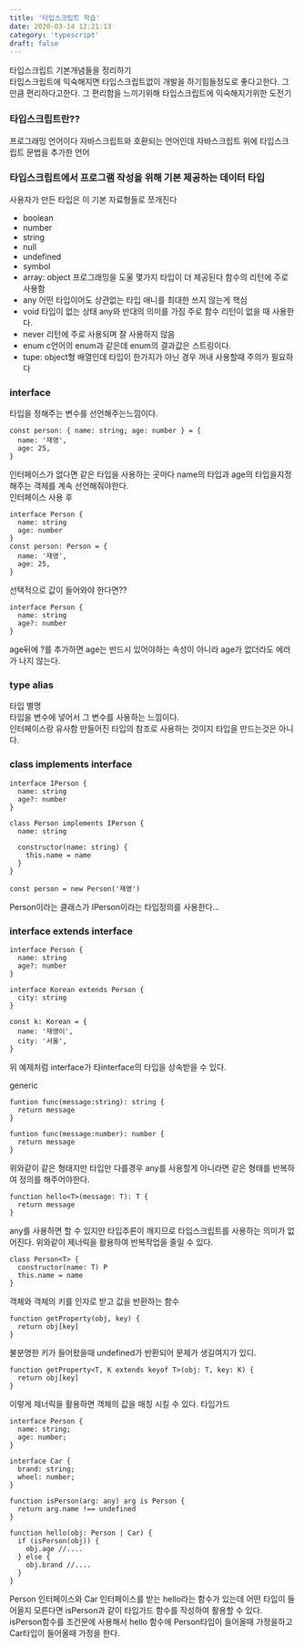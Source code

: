 ```yaml
---
title: '타입스크립트 학습'
date: 2020-03-14 12:21:13
category: 'typescript'
draft: false
---
```


타입스크립트 기본개념들을 정리하기  
타입스크립트에 익숙해지면 타입스크립트없이 개발을 하기힘들정도로 좋다고한다. 그만큼 편리하다고한다.
그 편리함을 느끼기위해 타입스크립트에 익숙해지기위한 도전기

### 타입스크립트란??

프로그래밍 언어이다 자바스크립트와 호환되는 언어인데 자바스크립트 위에 타입스크립트 문법을 추가한 언어

### 타입스크립트에서 프로그램 작성을 위해 기본 제공하는 데이터 타입

사용자가 만든 타입은 이 기본 자료형들로 쪼개진다

- boolean
- number
- string
- null
- undefined
- symbol
- array: object
  프로그래밍을 도울 몇가지 타입이 더 제공된다 함수의 리턴에 주로 사용함
- any
  어떤 타입이어도 상관없는 타입
  애니를 최대한 쓰지 않는게 핵심
- void
  타입이 없는 상태
  any와 반대의 의미를 가짐
  주로 함수 리턴이 없을 때 사용한다.
- never
  리턴에 주로 사용되며 잘 사용하지 않음
- enum
  c언어의 enum과 같은데 enum의 결과값은 스트링이다.
- tupe: object형
  배열인데 타입이 한가지가 아닌 경우
  꺼내 사용할때 주의가 필요하다

### interface

타입을 정해주는 변수를 선언해주는느낌이다.

```tsx
const person: { name: string; age: number } = {
  name: '재영',
  age: 25,
}
```

인터페이스가 없다면 같은 타입을 사용하는 곳마다 name의 타입과 age의 타입을지정해주는 객체를 계속 선언해줘야한다.  
인터페이스 사용 후

```tsx
interface Person {
  name: string
  age: number
}
const person: Person = {
  name: '재영',
  age: 25,
}
```

선택적으로 값이 들어와야 한다면??

```tsx
interface Person {
  name: string
  age?: number
}
```

age뒤에 ?를 추가하면 age는 반드시 있어야하는 속성이 아니라 age가 없더라도 에러가 나지 않는다.

### type alias

타입 별명  
타입을 변수에 넣어서 그 변수를 사용하는 느낌이다.  
인터페이스랑 유사함
만들어진 타입의 참조로 사용하는 것이지 타입을 만드는것은 아니다.

### class implements interface

```tsx
interface IPerson {
  name: string
  age?: number
}

class Person implements IPerson {
  name: string

  constructor(name: string) {
    this.name = name
  }
}

const person = new Person('재영')
```

Person이라는 클래스가 IPerson이라는 타입정의를 사용한다...

### interface extends interface

```tsx
interface Person {
  name: string
  age?: number
}

interface Korean extends Person {
  city: string
}

const k: Korean = {
  name: '재영이',
  city: '서울',
}
```

위 예제처럼 interface가 타interface의 타입을 상속받을 수 있다.

generic

```tsx
funtion func(message:string): string {
  return message
}

funtion func(message:number): number {
  return message
}
```

위와같이 같은 형태지만 타입만 다를경우 any를 사용할게 아니라면 같은 형태를 반복하여 정의를 해주어야한다.

```tsx
function hello<T>(message: T): T {
  return message
}
```

any를 사용하면 할 수 있지만 타입추론이 깨지므로 타입스크립트를 사용하는 의미가 없어진다. 위와같이 제너릭을 활용하여 반복작업을 줄일 수 있다.

```tsx
class Person<T> {
  constructor(name: T) P
  this.name = name
}
```

객체와 객체의 키를 인자로 받고 값을 반환하는 함수

```tsx
function getProperty(obj, key) {
  return obj[key]
}
```

불분명한 키가 들어왔을때 undefined가 반환되어 문제가 생길여지가 있디.

```tsx
function getProperty<T, K extends keyof T>(obj: T, key: K) {
  return obj[key]
}
```

이렇게 제너릭을 활용하면 객체의 값을 매칭 시킬 수 있다.
타입가드

```tsx
interface Person {
  name: string;
  age: number;
}

interface Car {
  brand: string;
  wheel: number;
}

function isPerson(arg: any) arg is Person {
  return arg.name !== undefined
}

function hello(obj: Person | Car) {
  if (isPerson(obj)) {
    obj.age //....
  } else {
    obj.brand //....
  }
}
```

Person 인터페이스와 Car 인터페이스를 받는 hello라는 함수가 있는데 어떤 타입이 들어올지 모른다면 isPerson과 같이 타입가드 함수를 작성하여 활용할 수 있다.  
isPerson함수를 조건문에 사용해서 hello 함수에 Person타입이 들어올때 가정을하고 Car타입이 들어올때 가정을 한다.
